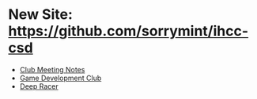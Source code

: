 # New Site: https://github.com/sorrymint/ihcc-csd

-   [Club Meeting Notes](/meetingNotes/notes.md)
-   [Game Development Club](/gameDev/)
-   [Deep Racer](/deepRacer/)
